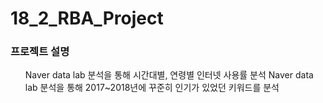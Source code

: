 # 18_2_RBA_Project
### 프로젝트 설명
<ul>
Naver data lab 분석을 통해 시간대별, 연령별 인터넷 사용률 분석
Naver data lab 분석을 통해 2017~2018년에 꾸준히 인기가 있었던 키워드를 분석
</ul>

### 

